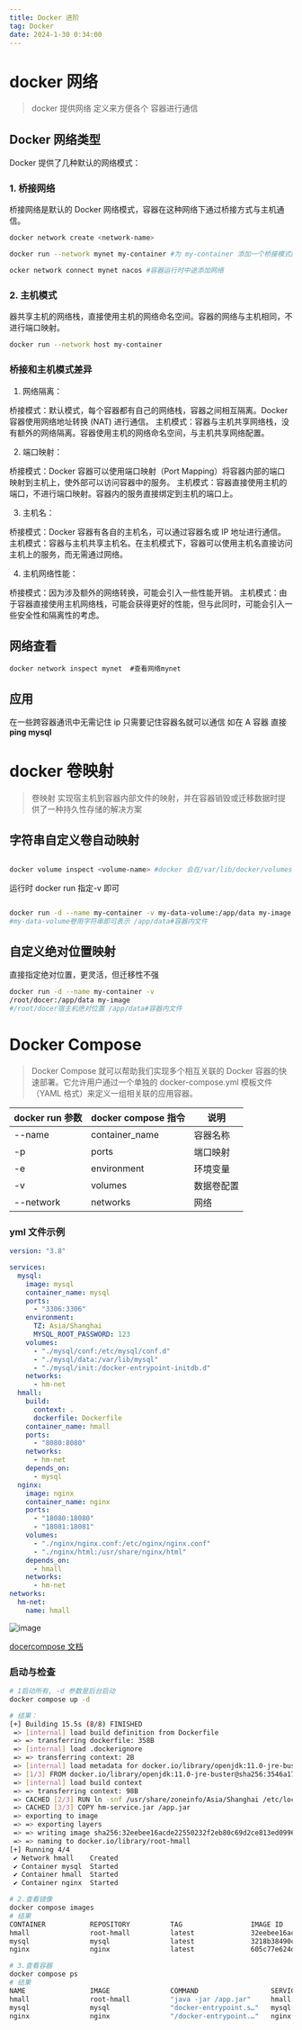 ```yaml
---
title: Docker 进阶
tag: Docker
date: 2024-1-30 0:34:00
---
```


# docker 网络

> docker 提供网络 定义来方便各个 容器进行通信

## Docker 网络类型

Docker 提供了几种默认的网络模式：

### 1. 桥接网络

桥接网络是默认的 Docker 网络模式，容器在这种网络下通过桥接方式与主机通信。

```bash
docker network create <network-name>

docker run --network mynet my-container #为 my-container 添加一个桥接模式的网络mynet

ocker network connect mynet nacos #容器运行时中途添加网络
```

### 2. 主机模式

器共享主机的网络栈，直接使用主机的网络命名空间。容器的网络与主机相同，不进行端口映射。

```bash
docker run --network host my-container
```

### 桥接和主机模式差异

1. 网络隔离：

桥接模式：默认模式，每个容器都有自己的网络栈，容器之间相互隔离。Docker 容器使用网络地址转换 (NAT) 进行通信。
主机模式：容器与主机共享网络栈，没有额外的网络隔离。容器使用主机的网络命名空间，与主机共享网络配置。

2. 端口映射：

桥接模式：Docker 容器可以使用端口映射（Port Mapping）将容器内部的端口映射到主机上，使外部可以访问容器中的服务。
主机模式：容器直接使用主机的端口，不进行端口映射。容器内的服务直接绑定到主机的端口上。

3. 主机名：

桥接模式：Docker 容器有各自的主机名，可以通过容器名或 IP 地址进行通信。
主机模式：容器与主机共享主机名。在主机模式下，容器可以使用主机名直接访问主机上的服务，而无需通过网络。

4. 主机网络性能：

桥接模式：因为涉及额外的网络转换，可能会引入一些性能开销。
主机模式：由于容器直接使用主机网络栈，可能会获得更好的性能，但与此同时，可能会引入一些安全性和隔离性的考虑。

## 网络查看

```
docker network inspect mynet  #查看网络mynet
```

## 应用

在一些跨容器通讯中无需记住 ip 只需要记住容器名就可以通信
如在 A 容器 直接 **ping mysql**

# docker 卷映射

> 卷映射 实现宿主机到容器内部文件的映射，并在容器销毁或迁移数据时提供了一种持久性存储的解决方案

## 字符串自定义卷自动映射

```bash

docker volume inspect <volume-name> #docker 会在/var/lib/docker/volumes/<volume-name>linux默认自动创建卷位置

```

运行时 docker run 指定-v 即可

```bash

docker run -d --name my-container -v my-data-volume:/app/data my-image
#my-data-volume卷用字符串即可表示 /app/data#容器内文件

```

## 自定义绝对位置映射

直接指定绝对位置，更灵活，但迁移性不强

```bash
docker run -d --name my-container -v
/root/docer:/app/data my-image
#/root/docer宿主机绝对位置 /app/data#容器内文件
```

# Docker Compose

> Docker Compose 就可以帮助我们实现多个相互关联的 Docker 容器的快速部署。它允许用户通过一个单独的 docker-compose.yml 模板文件（YAML 格式）来定义一组相关联的应用容器。

| docker run 参数 | docker compose 指令 | 说明       |
| --------------- | ------------------- | ---------- |
| --name          | container_name      | 容器名称   |
| -p              | ports               | 端口映射   |
| -e              | environment         | 环境变量   |
| -v              | volumes             | 数据卷配置 |
| --network       | networks            | 网络       |

### yml 文件示例

```yml
version: "3.8"

services:
  mysql:
    image: mysql
    container_name: mysql
    ports:
      - "3306:3306"
    environment:
      TZ: Asia/Shanghai
      MYSQL_ROOT_PASSWORD: 123
    volumes:
      - "./mysql/conf:/etc/mysql/conf.d"
      - "./mysql/data:/var/lib/mysql"
      - "./mysql/init:/docker-entrypoint-initdb.d"
    networks:
      - hm-net
  hmall:
    build:
      context: .
      dockerfile: Dockerfile
    container_name: hmall
    ports:
      - "8080:8080"
    networks:
      - hm-net
    depends_on:
      - mysql
  nginx:
    image: nginx
    container_name: nginx
    ports:
      - "18080:18080"
      - "18081:18081"
    volumes:
      - "./nginx/nginx.conf:/etc/nginx/nginx.conf"
      - "./nginx/html:/usr/share/nginx/html"
    depends_on:
      - hmall
    networks:
      - hm-net
networks:
  hm-net:
    name: hmall
```

![image](https://s2.loli.net/2024/01/31/48tomhJTgbkXAif.png)

[docercompose 文档](https://docs.docker.com/compose/reference/)

### 启动与检查

```bash
# 1启动所有, -d 参数是后台启动
docker compose up -d

# 结果：
[+] Building 15.5s (8/8) FINISHED
 => [internal] load build definition from Dockerfile                                    0.0s
 => => transferring dockerfile: 358B                                                    0.0s
 => [internal] load .dockerignore                                                       0.0s
 => => transferring context: 2B                                                         0.0s
 => [internal] load metadata for docker.io/library/openjdk:11.0-jre-buster             15.4s
 => [1/3] FROM docker.io/library/openjdk:11.0-jre-buster@sha256:3546a17e6fb4ff4fa681c3  0.0s
 => [internal] load build context                                                       0.0s
 => => transferring context: 98B                                                        0.0s
 => CACHED [2/3] RUN ln -snf /usr/share/zoneinfo/Asia/Shanghai /etc/localtime && echo   0.0s
 => CACHED [3/3] COPY hm-service.jar /app.jar                                           0.0s
 => exporting to image                                                                  0.0s
 => => exporting layers                                                                 0.0s
 => => writing image sha256:32eebee16acde22550232f2eb80c69d2ce813ed099640e4cfed2193f71  0.0s
 => => naming to docker.io/library/root-hmall                                           0.0s
[+] Running 4/4
 ✔ Network hmall    Created                                                             0.2s
 ✔ Container mysql  Started                                                             0.5s
 ✔ Container hmall  Started                                                             0.9s
 ✔ Container nginx  Started                                                             1.5s

# 2.查看镜像
docker compose images
# 结果
CONTAINER           REPOSITORY          TAG                 IMAGE ID            SIZE
hmall               root-hmall          latest              32eebee16acd        362MB
mysql               mysql               latest              3218b38490ce        516MB
nginx               nginx               latest              605c77e624dd        141MB

# 3.查看容器
docker compose ps
# 结果
NAME                IMAGE               COMMAND                  SERVICE             CREATED             STATUS              PORTS
hmall               root-hmall          "java -jar /app.jar"     hmall               54 seconds ago      Up 52 seconds       0.0.0.0:8080->8080/tcp, :::8080->8080/tcp
mysql               mysql               "docker-entrypoint.s…"   mysql               54 seconds ago      Up 53 seconds       0.0.0.0:3306->3306/tcp, :::3306->3306/tcp, 33060/tcp
nginx               nginx               "/docker-entrypoint.…"   nginx               54 seconds ago      Up 52 seconds       80/tcp, 0.0.0.0:18080-18081->18080-18081/tcp, :::18080-18081->18080-18081/tcp

```
